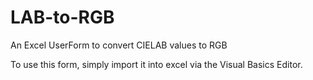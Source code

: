 # LAB-to-RGB
An Excel UserForm to convert CIELAB values to RGB

To use this form, simply import it into excel via the Visual Basics Editor.